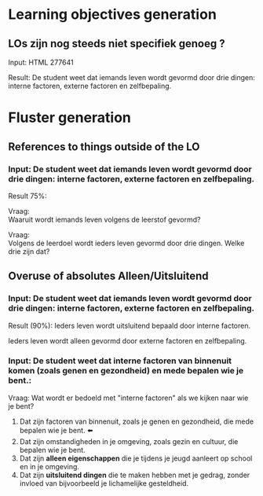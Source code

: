 # Learning objectives generation
## LOs zijn nog steeds niet specifiek genoeg ?
Input:
HTML 277641

Result:
De student weet dat iemands leven wordt gevormd door drie dingen: interne factoren, externe factoren en zelfbepaling.  

# Fluster generation
## References to things outside of the LO
### Input: De student weet dat iemands leven wordt gevormd door drie dingen: interne factoren, externe factoren en zelfbepaling.

Result 75%:

Vraag:  
   Waaruit wordt iemands leven volgens de leerstof gevormd?  

  Vraag:  
   Volgens de leerdoel wordt ieders leven gevormd door drie dingen. Welke drie zijn dat?

## Overuse of absolutes Alleen/Uitsluitend
### Input: De student weet dat iemands leven wordt gevormd door drie dingen: interne factoren, externe factoren en zelfbepaling.  

Result (90%):
 Ieders leven wordt uitsluitend bepaald door interne factoren.  

   Ieders leven wordt alleen gevormd door externe factoren en zelfbepaling.  

### Input: De student weet dat interne factoren van binnenuit komen (zoals genen en gezondheid) en mede bepalen wie je bent.:
   Vraag: Wat wordt er bedoeld met "interne factoren" als we kijken naar wie je bent?  
   1. Dat zijn factoren van binnenuit, zoals je genen en gezondheid, die mede bepalen wie je bent. ⬅️  
   2. Dat zijn omstandigheden in je omgeving, zoals gezin en cultuur, die bepalen wie je bent.  
   3. Dat zijn **alleen eigenschappen** die je tijdens je jeugd aanleert op school en in je omgeving.  
   4. Dat zijn **uitsluitend dingen** die te maken hebben met je gedrag, zonder invloed van bijvoorbeeld je lichamelijke gesteldheid.  



